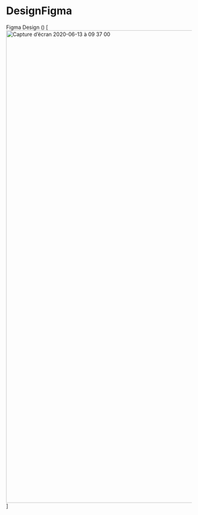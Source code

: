 # DesignFigma
Figma Design
()
[
<img width="1280" alt="Capture d’écran 2020-06-13 à 09 37 00" src="https://github.com/SiraniaDev/DesignFigma/files/4908101/X.-.1.pdf">
]

